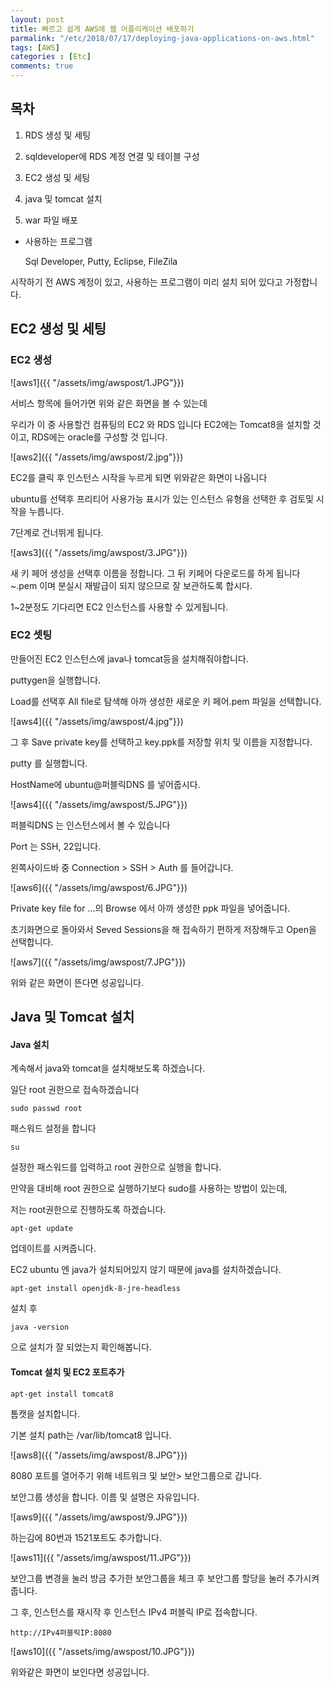 ```yaml
---
layout: post
title: 빠르고 쉽게 AWS에 웹 어플리케이션 배포하기
parmalink: "/etc/2018/07/17/deploying-java-applications-on-aws.html"
tags: [AWS]
categories : [Etc]
comments: true
---
```


## 목차

1. RDS 생성 및 세팅

2. sqldeveloper에 RDS 계정 연결 및 테이블 구성

3. EC2 생성 및 세팅 

4. java 및 tomcat 설치

5. war 파일 배포


* 사용하는 프로그램

  Sql Developer, Putty, Eclipse, FileZila



시작하기 전 AWS 계정이 있고, 사용하는 프로그램이 미리 설치 되어 있다고 가정합니다.




## EC2 생성 및 세팅

### EC2 생성



![aws1]({{ "/assets/img/awspost/1.JPG"}})

서비스 항목에 들어가면 위와 같은 화면을 볼 수 있는데

우리가 이 중 사용할건 컴퓨팅의 EC2 와 RDS 입니다
EC2에는 Tomcat8을 설치할 것이고, RDS에는 oracle를 구성할 것 입니다.

![aws2]({{ "/assets/img/awspost/2.jpg"}})



EC2를 클릭 후 인스턴스 시작을 누르게 되면 위와같은 화면이 나옵니다

ubuntu를 선택후 프리티어 사용가능 표시가 있는 인스턴스 유형을 선택한 후 검토및 시작을 누릅니다.

7단계로 건너뛰게 됩니다.

![aws3]({{ "/assets/img/awspost/3.JPG"}})

새 키 페어 생성을 선택후 이름을 정합니다.
그 뒤 키페어 다운로드를 하게 됩니다 ~.pem 이며 분실시 재발급이 되지 않으므로 잘 보관하도록 합시다.

1~2분정도 기다리면 EC2 인스턴스를 사용할 수 있게됩니다.



### EC2 셋팅

만들어진 EC2 인스턴스에 java나 tomcat등을 설치해줘야합니다.

puttygen을 실행합니다.

Load를 선택후 All file로 탐색해 아까 생성한 새로운 키 페어.pem 파일을 선택합니다.  

![aws4]({{ "/assets/img/awspost/4.jpg"}})

그 후 Save private key를 선택하고 key.ppk를 저장할 위치 및 이름을 지정합니다.

putty 를 실행합니다. 

HostName에 ubuntu@퍼블릭DNS 를 넣어줍시다.

![aws4]({{ "/assets/img/awspost/5.JPG"}})

퍼블릭DNS 는 인스턴스에서 볼 수 있습니다

Port 는 SSH, 22입니다. 

왼쪽사이드바 중 Connection > SSH > Auth 를 들어갑니다. 

![aws6]({{ "/assets/img/awspost/6.JPG"}})


Private key file for ...의 Browse 에서 아까 생성한 ppk 파일을 넣어줍니다. 

초기화면으로 돌아와서 Seved Sessions을 해 접속하기 편하게 저장해두고 Open을 선택합니다.

![aws7]({{ "/assets/img/awspost/7.JPG"}})

위와 같은 화면이 뜬다면 성공입니다.



## Java 및 Tomcat 설치

#### Java 설치

계속해서 java와 tomcat을 설치해보도록 하겠습니다.

일단 root 권한으로 접속하겠습니다

```
sudo passwd root
```

패스워드 설정을 합니다

```
su
```

설정한 패스워드를 입력하고 root 권한으로 실행을 합니다. 

만약을 대비해 root 권한으로 실행하기보다 sudo를 사용하는 방법이 있는데, 

저는 root권한으로 진행하도록 하겠습니다.



```
apt-get update
```

업데이트를 시켜줍니다.

EC2 ubuntu 엔 java가 설치되어있지 않기 때문에 java를 설치하겠습니다.

```
apt-get install openjdk-8-jre-headless
```

설치 후 

```
java -version
```

으로 설치가 잘 되었는지 확인해봅니다.



#### Tomcat 설치 및 EC2 포트추가 

```
apt-get install tomcat8
```

톰캣을 설치합니다.

기본 설치 path는 /var/lib/tomcat8 입니다.

![aws8]({{ "/assets/img/awspost/8.JPG"}})

8080 포트를 열어주기 위해 네트워크 및 보안> 보안그룹으로 갑니다.

보안그룹 생성을 합니다. 이름 및 설명은 자유입니다.

![aws9]({{ "/assets/img/awspost/9.JPG"}})

하는김에 80번과 1521포트도 추가합니다.

![aws11]({{ "/assets/img/awspost/11.JPG"}})

보안그룹 변경을 눌러 방금 추가한 보안그룹을 체크 후 보안그룹 할당을 눌러 추가시켜 줍니다.

그 후, 인스턴스를 재시작 후 인스턴스 IPv4 퍼블릭 IP로 접속합니다.

```
http://IPv4퍼블릭IP:8080
```
![aws10]({{ "/assets/img/awspost/10.JPG"}})

위와같은 화면이 보인다면 성공입니다.










